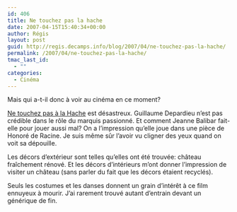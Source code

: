 ```yaml
---
id: 406
title: Ne touchez pas la hache
date: 2007-04-15T15:40:34+00:00
author: Régis
layout: post
guid: http://regis.decamps.info/blog/2007/04/ne-touchez-pas-la-hache/
permalink: /2007/04/ne-touchez-pas-la-hache/
tmac_last_id:
  - ""
categories:
  - Cinéma
---
```

Mais qui a-t-il donc à voir au cinéma en ce moment?

[Ne touchez pas à la Hache](http://www.allocine.fr/film/fichefilm_gen_cfilm=110126.html) est désastreux. Guillaume Depardieu n&rsquo;est pas crédible dans le rôle du marquis passionné. Et comment Jeanne Balibar fait-elle pour jouer aussi mal? On a l&rsquo;impression qu&rsquo;elle joue dans une pièce de Honoré de Racine. Je suis même sûr l&rsquo;avoir vu cligner des yeux quand on voit sa dépouille. 

Les décors d&rsquo;extérieur sont telles qu&rsquo;elles ont été trouvée: château fraîchement rénové. Et les décors d&rsquo;intérieurs m&rsquo;ont donner l&rsquo;impression de visiter un château (sans parler du fait que les décors étaient recyclés).

Seuls les costumes et les danses donnent un grain d&rsquo;intérêt à ce film ennuyeux à mourir. J&rsquo;ai rarement trouvé autant d&rsquo;entrain devant un générique de fin.